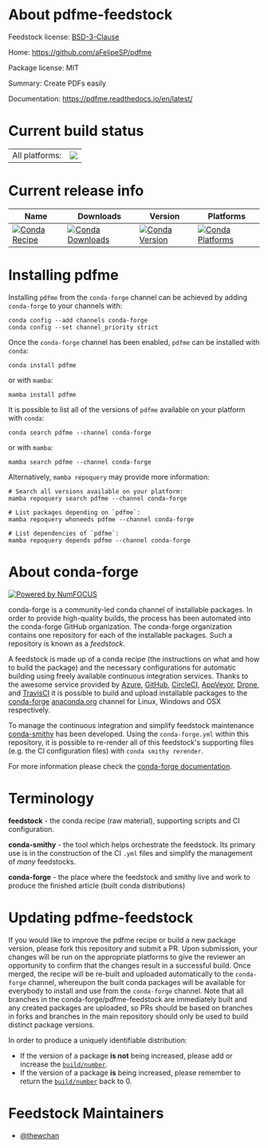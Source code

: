About pdfme-feedstock
=====================

Feedstock license: [BSD-3-Clause](https://github.com/conda-forge/pdfme-feedstock/blob/main/LICENSE.txt)

Home: https://github.com/aFelipeSP/pdfme

Package license: MIT

Summary: Create PDFs easily

Documentation: https://pdfme.readthedocs.io/en/latest/

Current build status
====================


<table><tr><td>All platforms:</td>
    <td>
      <a href="https://dev.azure.com/conda-forge/feedstock-builds/_build/latest?definitionId=13425&branchName=main">
        <img src="https://dev.azure.com/conda-forge/feedstock-builds/_apis/build/status/pdfme-feedstock?branchName=main">
      </a>
    </td>
  </tr>
</table>

Current release info
====================

| Name | Downloads | Version | Platforms |
| --- | --- | --- | --- |
| [![Conda Recipe](https://img.shields.io/badge/recipe-pdfme-green.svg)](https://anaconda.org/conda-forge/pdfme) | [![Conda Downloads](https://img.shields.io/conda/dn/conda-forge/pdfme.svg)](https://anaconda.org/conda-forge/pdfme) | [![Conda Version](https://img.shields.io/conda/vn/conda-forge/pdfme.svg)](https://anaconda.org/conda-forge/pdfme) | [![Conda Platforms](https://img.shields.io/conda/pn/conda-forge/pdfme.svg)](https://anaconda.org/conda-forge/pdfme) |

Installing pdfme
================

Installing `pdfme` from the `conda-forge` channel can be achieved by adding `conda-forge` to your channels with:

```
conda config --add channels conda-forge
conda config --set channel_priority strict
```

Once the `conda-forge` channel has been enabled, `pdfme` can be installed with `conda`:

```
conda install pdfme
```

or with `mamba`:

```
mamba install pdfme
```

It is possible to list all of the versions of `pdfme` available on your platform with `conda`:

```
conda search pdfme --channel conda-forge
```

or with `mamba`:

```
mamba search pdfme --channel conda-forge
```

Alternatively, `mamba repoquery` may provide more information:

```
# Search all versions available on your platform:
mamba repoquery search pdfme --channel conda-forge

# List packages depending on `pdfme`:
mamba repoquery whoneeds pdfme --channel conda-forge

# List dependencies of `pdfme`:
mamba repoquery depends pdfme --channel conda-forge
```


About conda-forge
=================

[![Powered by
NumFOCUS](https://img.shields.io/badge/powered%20by-NumFOCUS-orange.svg?style=flat&colorA=E1523D&colorB=007D8A)](https://numfocus.org)

conda-forge is a community-led conda channel of installable packages.
In order to provide high-quality builds, the process has been automated into the
conda-forge GitHub organization. The conda-forge organization contains one repository
for each of the installable packages. Such a repository is known as a *feedstock*.

A feedstock is made up of a conda recipe (the instructions on what and how to build
the package) and the necessary configurations for automatic building using freely
available continuous integration services. Thanks to the awesome service provided by
[Azure](https://azure.microsoft.com/en-us/services/devops/), [GitHub](https://github.com/),
[CircleCI](https://circleci.com/), [AppVeyor](https://www.appveyor.com/),
[Drone](https://cloud.drone.io/welcome), and [TravisCI](https://travis-ci.com/)
it is possible to build and upload installable packages to the
[conda-forge](https://anaconda.org/conda-forge) [anaconda.org](https://anaconda.org/)
channel for Linux, Windows and OSX respectively.

To manage the continuous integration and simplify feedstock maintenance
[conda-smithy](https://github.com/conda-forge/conda-smithy) has been developed.
Using the ``conda-forge.yml`` within this repository, it is possible to re-render all of
this feedstock's supporting files (e.g. the CI configuration files) with ``conda smithy rerender``.

For more information please check the [conda-forge documentation](https://conda-forge.org/docs/).

Terminology
===========

**feedstock** - the conda recipe (raw material), supporting scripts and CI configuration.

**conda-smithy** - the tool which helps orchestrate the feedstock.
                   Its primary use is in the construction of the CI ``.yml`` files
                   and simplify the management of *many* feedstocks.

**conda-forge** - the place where the feedstock and smithy live and work to
                  produce the finished article (built conda distributions)


Updating pdfme-feedstock
========================

If you would like to improve the pdfme recipe or build a new
package version, please fork this repository and submit a PR. Upon submission,
your changes will be run on the appropriate platforms to give the reviewer an
opportunity to confirm that the changes result in a successful build. Once
merged, the recipe will be re-built and uploaded automatically to the
`conda-forge` channel, whereupon the built conda packages will be available for
everybody to install and use from the `conda-forge` channel.
Note that all branches in the conda-forge/pdfme-feedstock are
immediately built and any created packages are uploaded, so PRs should be based
on branches in forks and branches in the main repository should only be used to
build distinct package versions.

In order to produce a uniquely identifiable distribution:
 * If the version of a package **is not** being increased, please add or increase
   the [``build/number``](https://docs.conda.io/projects/conda-build/en/latest/resources/define-metadata.html#build-number-and-string).
 * If the version of a package **is** being increased, please remember to return
   the [``build/number``](https://docs.conda.io/projects/conda-build/en/latest/resources/define-metadata.html#build-number-and-string)
   back to 0.

Feedstock Maintainers
=====================

* [@thewchan](https://github.com/thewchan/)

